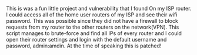 This is was a fun little project and vulnerability that I found On my ISP router.
I could access all of the home user routers of my ISP and see their wifi password.
This was possible since they did not have a firewall to block requests from my router
to the other routers on the network(VPN).
This script manages to brute-force and find all IPs of every router and I could open their router settings 
and login with the default username and password, admin:amdin.
At the time of speaking this is patched!
